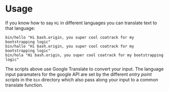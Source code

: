 Usage
=====

If you know how to say `Hi` in different languages you can translate text to that language:

	bin/hello "Hi bash.origin, you super cool coatrack for my bootstrapping logic"
	bin/hallo "Hi bash.origin, you super cool coatrack for my bootstrapping logic"
	bin/hola "Hi bash.origin, you super cool coatrack for my bootstrapping logic"

The scripts above use Google Translate to convert your input. The language input paramaters for the google API are set by the different *entry point scripts* in the `bin` directory which also pass along your input to a common translate function.
